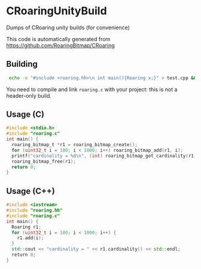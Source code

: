 # CRoaringUnityBuild
Dumps of CRoaring unity builds (for convenience)

This code is automatically generated from https://github.com/RoaringBitmap/CRoaring

## Building

```bash
 echo -e "#include <roaring.hh>\n int main(){Roaring x;}" > test.cpp && cc -c roaring.c -I. -std=c11 && c++ -o test test.cpp roaring.o -I. -std=c++11
```

You need to compile and link `roaring.c` with your project: this is not a header-only build.

## Usage (C)

```C
#include <stdio.h>
#include "roaring.c"
int main() {
  roaring_bitmap_t *r1 = roaring_bitmap_create();
  for (uint32_t i = 100; i < 1000; i++) roaring_bitmap_add(r1, i);
  printf("cardinality = %d\n", (int) roaring_bitmap_get_cardinality(r1));
  roaring_bitmap_free(r1);
  return 0;
}
```
## Usage (C++)


```C++
#include <iostream>
#include "roaring.hh"
#include "roaring.c"
int main() {
  Roaring r1;
  for (uint32_t i = 100; i < 1000; i++) {
    r1.add(i);
  }
  std::cout << "cardinality = " << r1.cardinality() << std::endl;
  return 0;
}
```
